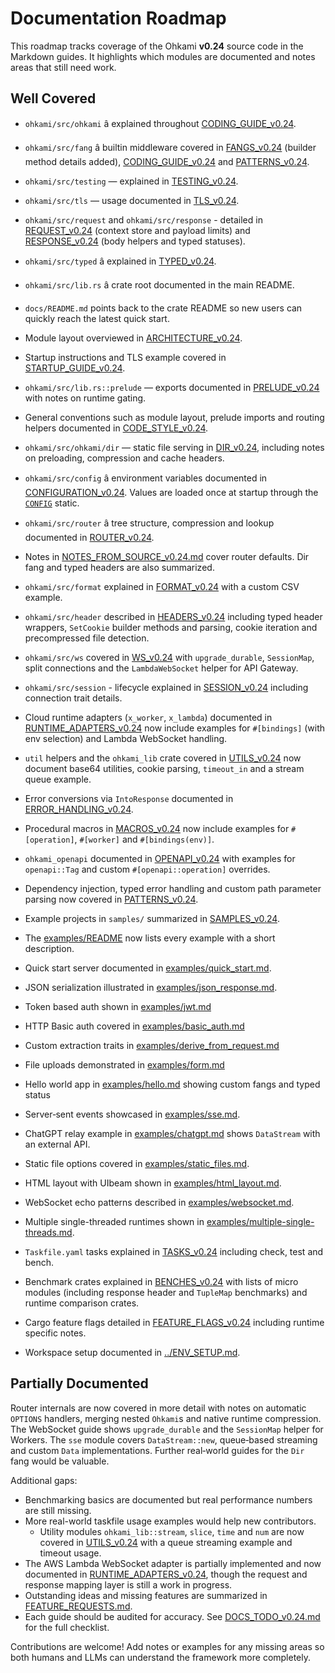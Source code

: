 # Documentation Roadmap

This roadmap tracks coverage of the Ohkami **v0.24** source code in the Markdown guides.
It highlights which modules are documented and notes areas that still need work.

## Well Covered

- `ohkami/src/ohkami` â explained throughout [CODING_GUIDE_v0.24](CODING_GUIDE_v0.24.md).
- `ohkami/src/fang` â builtin middleware covered in
  [FANGS_v0.24](FANGS_v0.24.md) (builder method details added),
  [CODING_GUIDE_v0.24](CODING_GUIDE_v0.24.md) and
  [PATTERNS_v0.24](PATTERNS_v0.24.md).
- `ohkami/src/testing` — explained in [TESTING_v0.24](TESTING_v0.24.md).
- `ohkami/src/tls` — usage documented in [TLS_v0.24](TLS_v0.24.md).
- `ohkami/src/request` and `ohkami/src/response` - detailed in
  [REQUEST_v0.24](REQUEST_v0.24.md) (context store and payload limits) and
  [RESPONSE_v0.24](RESPONSE_v0.24.md) (body helpers and typed statuses).
- `ohkami/src/typed` â explained in [TYPED_v0.24](TYPED_v0.24.md).
- `ohkami/src/lib.rs` â crate root documented in the main README.
- `docs/README.md` points back to the crate README so new users can quickly reach
  the latest quick start.
- Module layout overviewed in [ARCHITECTURE_v0.24](ARCHITECTURE_v0.24.md).
- Startup instructions and TLS example covered in [STARTUP_GUIDE_v0.24](STARTUP_GUIDE_v0.24.md).
- `ohkami/src/lib.rs::prelude` — exports documented in [PRELUDE_v0.24](PRELUDE_v0.24.md)
  with notes on runtime gating.
- General conventions such as module layout, prelude imports and routing
  helpers documented in [CODE_STYLE_v0.24](CODE_STYLE_v0.24.md).
- `ohkami/src/ohkami/dir` — static file serving in [DIR_v0.24](DIR_v0.24.md),
 including notes on preloading, compression and cache headers.
- `ohkami/src/config` â environment variables documented in
  [CONFIGURATION_v0.24](CONFIGURATION_v0.24.md). Values are loaded once at
  startup through the [`CONFIG`](../ohkami-0.24/ohkami/src/config.rs) static.
- `ohkami/src/router` â tree structure, compression and lookup documented in
  [ROUTER_v0.24](ROUTER_v0.24.md).
- Notes in [NOTES_FROM_SOURCE_v0.24.md](NOTES_FROM_SOURCE_v0.24.md) cover router defaults.
  Dir fang and typed headers are also summarized.

- `ohkami/src/format` explained in [FORMAT_v0.24](FORMAT_v0.24.md)
  with a custom CSV example.
- `ohkami/src/header` described in [HEADERS_v0.24](HEADERS_v0.24.md)
  including typed header wrappers, `SetCookie` builder methods and parsing,
  cookie iteration and precompressed file detection.
- `ohkami/src/ws` covered in [WS_v0.24](WS_v0.24.md)
  with `upgrade_durable`, `SessionMap`, split connections
  and the `LambdaWebSocket` helper for API Gateway.

- `ohkami/src/session` - lifecycle explained in [SESSION_v0.24](SESSION_v0.24.md)
including connection trait details.
- Cloud runtime adapters (`x_worker`, `x_lambda`) documented in
  [RUNTIME_ADAPTERS_v0.24](RUNTIME_ADAPTERS_v0.24.md) now include
  examples for `#[bindings]` (with env selection) and Lambda WebSocket handling.
- `util` helpers and the `ohkami_lib` crate covered in [UTILS_v0.24](UTILS_v0.24.md)
  now document base64 utilities, cookie parsing, `timeout_in` and a stream queue example.
- Error conversions via `IntoResponse` documented in
  [ERROR_HANDLING_v0.24](ERROR_HANDLING_v0.24.md).
- Procedural macros in [MACROS_v0.24](MACROS_v0.24.md) now include examples for
  `#[operation]`, `#[worker]` and `#[bindings(env)]`.
- `ohkami_openapi` documented in [OPENAPI_v0.24](OPENAPI_v0.24.md) with examples
  for `openapi::Tag` and custom `#[openapi::operation]` overrides.
- Dependency injection, typed error handling and custom path parameter parsing now covered in
  [PATTERNS_v0.24](PATTERNS_v0.24.md).
- Example projects in `samples/` summarized in [SAMPLES_v0.24](SAMPLES_v0.24.md).
- The [examples/README](examples/README.md) now lists every example with a short description.
- Quick start server documented in [examples/quick_start.md](examples/quick_start.md).
- JSON serialization illustrated in [examples/json_response.md](examples/json_response.md).
- Token based auth shown in [examples/jwt.md](examples/jwt.md)
- HTTP Basic auth covered in [examples/basic_auth.md](examples/basic_auth.md)
- Custom extraction traits in [examples/derive_from_request.md](examples/derive_from_request.md)
- File uploads demonstrated in [examples/form.md](examples/form.md)
- Hello world app in [examples/hello.md](examples/hello.md) showing custom
  fangs and typed status
- Server‑sent events showcased in [examples/sse.md](examples/sse.md).
- ChatGPT relay example in [examples/chatgpt.md](examples/chatgpt.md) shows
  `DataStream` with an external API.
- Static file options covered in
  [examples/static_files.md](examples/static_files.md).
- HTML layout with UIbeam shown in [examples/html_layout.md](examples/html_layout.md).
- WebSocket echo patterns described in
  [examples/websocket.md](examples/websocket.md).
- Multiple single-threaded runtimes shown in
  [examples/multiple-single-threads.md](examples/multiple-single-threads.md).
- `Taskfile.yaml` tasks explained in [TASKS_v0.24](TASKS_v0.24.md) including check, test and bench.
- Benchmark crates explained in [BENCHES_v0.24](BENCHES_v0.24.md) with lists
  of micro modules (including response header and `TupleMap` benchmarks) and
  runtime comparison crates.
- Cargo feature flags detailed in
  [FEATURE_FLAGS_v0.24](FEATURE_FLAGS_v0.24.md) including runtime specific notes.
- Workspace setup documented in [../ENV_SETUP.md](../ENV_SETUP.md).

## Partially Documented
Router internals are now covered in more detail with notes on automatic
`OPTIONS` handlers, merging nested `Ohkami`s and native runtime compression.
The WebSocket guide shows `upgrade_durable` and the `SessionMap` helper for
Workers. The `sse` module covers `DataStream::new`, queue‑based streaming and
custom `Data` implementations. Further real‑world guides for the `Dir` fang
would be valuable.

Additional gaps:

- Benchmarking basics are documented but real performance numbers are still
  missing.
- More real-world taskfile usage examples would help new contributors.
  - Utility modules `ohkami_lib::stream`, `slice`, `time` and `num` are now covered
    in [UTILS_v0.24](UTILS_v0.24.md) with a queue streaming example and timeout usage.
- The AWS Lambda WebSocket adapter is partially implemented and now documented
  in [RUNTIME_ADAPTERS_v0.24](RUNTIME_ADAPTERS_v0.24.md), though the request and
  response mapping layer is still a work in progress.
- Outstanding ideas and missing features are summarized in
  [FEATURE_REQUESTS.md](FEATURE_REQUESTS.md).
- Each guide should be audited for accuracy. See
  [DOCS_TODO_v0.24.md](DOCS_TODO_v0.24.md) for the full checklist.

Contributions are welcome! Add notes or examples for any missing areas so both
humans and LLMs can understand the framework more completely.
